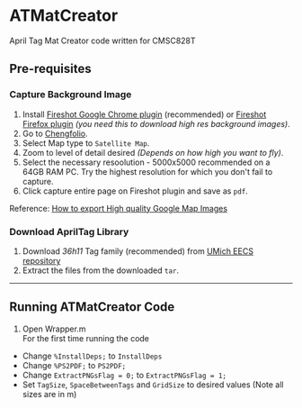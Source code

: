 # ATMatCreator
April Tag Mat Creator code written for CMSC828T

## Pre-requisites
### Capture Background Image
1. Install [Fireshot Google Chrome plugin](https://chrome.google.com/webstore/detail/take-webpage-screenshots/mcbpblocgmgfnpjjppndjkmgjaogfceg?hl=en) (recommended) or [Fireshot Firefox plugin](https://addons.mozilla.org/en-US/firefox/addon/fireshot/) *(you need this to download high res background images)*.
2. Go to [Chengfolio](http://www.chengfolio.com/google_map_customizer#satellitemap).
3. Select Map type to `Satellite Map`.
4. Zoom to level of detail desired *(Depends on how high you want to fly)*.
5. Select the necessary resoolution - 5000x5000 recommended on a 64GB RAM PC. Try the highest resolution for which you don't fail to capture.
6. Click capture entire page on Fireshot plugin and save as `pdf`.

Reference: [How to export High quality Google Map Images](http://www.chengfolio.com/blog/how_to_customize_google_map_and_export_high_quality_images_using_google_map_customizer)

### Download AprilTag Library
1. Download *36h11* Tag family (recommended) from [UMich EECS repository](https://april.eecs.umich.edu/media/apriltag/tag36h11.tgz)
2. Extract the files from the downloaded `tar`.
***

## Running ATMatCreator Code
1. Open Wrapper.m <br>
For the first time running the code <br>
- Change `%InstallDeps;` to `InstallDeps`
- Change `%PS2PDF;` to  `PS2PDF;`
- Change `ExtractPNGsFlag = 0;` to `ExtractPNGsFlag = 1;`
- Set `TagSize`, `SpaceBetweenTags` and `GridSize` to desired values (Note all sizes are in m)
